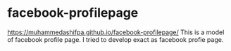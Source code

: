 # facebook-profilepage
https://muhammedashifpa.github.io/facebook-profilepage/
This is a model of facebook profile page. I tried to develop exact as facebook profie page. 
